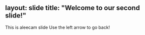 layout: slide
title: "Welcome to our second slide!"
---

This is aleecam slide
Use the left arrow to go back!
